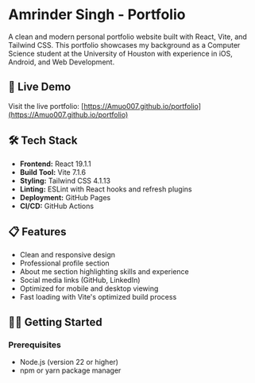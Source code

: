 # Amrinder Singh - Portfolio

A clean and modern personal portfolio website built with React, Vite, and Tailwind CSS. This portfolio showcases my background as a Computer Science student at the University of Houston with experience in iOS, Android, and Web Development.

## 🚀 Live Demo

Visit the live portfolio: [https://Amuo007.github.io/portfolio](https://Amuo007.github.io/portfolio)

## 🛠️ Tech Stack

- **Frontend:** React 19.1.1
- **Build Tool:** Vite 7.1.6
- **Styling:** Tailwind CSS 4.1.13
- **Linting:** ESLint with React hooks and refresh plugins
- **Deployment:** GitHub Pages
- **CI/CD:** GitHub Actions

## 📋 Features

- Clean and responsive design
- Professional profile section
- About me section highlighting skills and experience
- Social media links (GitHub, LinkedIn)
- Optimized for mobile and desktop viewing
- Fast loading with Vite's optimized build process

## 🏃‍♂️ Getting Started

### Prerequisites

- Node.js (version 22 or higher)
- npm or yarn package manager

